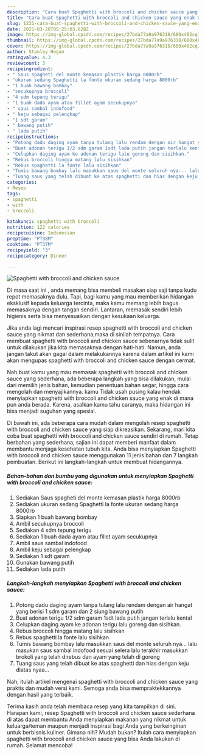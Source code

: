 ```yaml
---
description: "Cara buat Spaghetti with broccoli and chicken sauce yang enak Untuk Jualan"
title: "Cara buat Spaghetti with broccoli and chicken sauce yang enak Untuk Jualan"
slug: 1231-cara-buat-spaghetti-with-broccoli-and-chicken-sauce-yang-enak-untuk-jualan
date: 2021-03-28T05:25:03.628Z
image: https://img-global.cpcdn.com/recipes/27bda77a9a976318/680x482cq70/spaghetti-with-broccoli-and-chicken-sauce-foto-resep-utama.jpg
thumbnail: https://img-global.cpcdn.com/recipes/27bda77a9a976318/680x482cq70/spaghetti-with-broccoli-and-chicken-sauce-foto-resep-utama.jpg
cover: https://img-global.cpcdn.com/recipes/27bda77a9a976318/680x482cq70/spaghetti-with-broccoli-and-chicken-sauce-foto-resep-utama.jpg
author: Stanley Hogan
ratingvalue: 4.3
reviewcount: 3
recipeingredient:
- " Saus spagheti del monte kemasan plastik harga 8000rb"
- "ukuran sedang Spaghetti la fonte ukuran sedang harga 8000rb"
- "1 buah bawang bombay"
- "secukupnya broccoli"
- "4 sdm tepung terigu"
- "1 buah dada ayam atau fillet ayam secukupnya"
- " saus sambal indofood"
- " keju sebagai pelengkap"
- "1 sdt garam"
- " bawang putih"
- " lada putih"
recipeinstructions:
- "Potong dadu daging ayam tanpa tulang lalu rendam dengan air hangat yang berisi 1 sdm garam dan 2 siung bawang putih"
- "Buat adonan terigu 1/2 sdm garam 1sdt lada putih jangan terlalu kental"
- "Celupkan daging ayam ke adonan terigu lalu goreng dan sisihkan."
- "Rebus broccoli hingga matang lalu sisihkan"
- "Rebus spaghetti la fonte lalu sisihkan"
- "Tumis bawang bombay lalu masukkan saus del monte seluruh nya... lalu masukan saus sambal indofood sesuai selera lalu terakhir masukkan brokoli yang telah direbus dan ayam yang telah di goreng"
- "Tuang saus yang telah dibuat ke atas spaghetti dan hias dengan keju diatas nyaa..."
categories:
- Resep
tags:
- spaghetti
- with
- broccoli

katakunci: spaghetti with broccoli 
nutrition: 122 calories
recipecuisine: Indonesian
preptime: "PT38M"
cooktime: "PT37M"
recipeyield: "3"
recipecategory: Dinner

---
```



![Spaghetti with broccoli and chicken sauce](https://img-global.cpcdn.com/recipes/27bda77a9a976318/680x482cq70/spaghetti-with-broccoli-and-chicken-sauce-foto-resep-utama.jpg)

Di masa  saat ini , anda memang bisa membeli masakan siap saji tanpa kudu repot memasaknya dulu. Tapi, bagi kamu yang mau memberikan hidangan eksklusif kepada keluarga tercinta, maka kamu memang lebih bagus memasaknya dengan tangan sendiri. Lantaran, memasak sendiri lebih higienis serta bisa menyesuaikan dengan kesukaan keluarga.

Jika anda lagi mencari inspirasi resep spaghetti with broccoli and chicken sauce yang nikmat dan sederhana,maka di sinilah tempatnya. Cara membuat spaghetti with broccoli and chicken sauce  sebenarnya tidak sulit untuk dilakukan jika kita memasaknya dengan hati-hati. Namun, anda jangan takut akan gagal dalam melakukannya 
karena dalam artikel ini kami akan mengupas spaghetti with broccoli and chicken sauce dengan cermat.  



Nah buat kamu yang mau memasak spaghetti with broccoli and chicken sauce yang sederhana, ada beberapa langkah yang bisa dilakukan, mulai dari memilih jenis bahan, kemudian penentuan bahan segar, hingga cara mengolah dan menyajikannya. kamu Tidak usah pusing kalau hendak menyiapkan spaghetti with broccoli and chicken sauce yang enak di mana pun anda berada. Karena, asalkan kamu  tahu caranya, maka hidangan ini bisa menjadi suguhan yang spesial.

Di bawah ini, ada beberapa cara mudah dalam mengolah resep spaghetti with broccoli and chicken sauce yang siap dikreasikan. Sekarang, mari kita coba buat spaghetti with broccoli and chicken sauce sendiri di rumah. Tetap berbahan yang sederhana, sajian ini dapat memberi manfaat dalam membantu menjaga kesehatan tubuh kita. Anda bisa menyiapkan Spaghetti with broccoli and chicken sauce menggunakan 11 jenis bahan dan 7 langkah pembuatan. Berikut ini langkah-langkah untuk membuat hidangannya.

<!--inarticleads1-->

##### Bahan-bahan dan bumbu yang digunakan untuk menyiapkan Spaghetti with broccoli and chicken sauce:

1. Sediakan  Saus spagheti del monte kemasan plastik harga 8000rb
1. Sediakan ukuran sedang Spaghetti la fonte ukuran sedang harga 8000rb
1. Siapkan 1 buah bawang bombay
1. Ambil secukupnya broccoli
1. Sediakan 4 sdm tepung terigu
1. Sediakan 1 buah dada ayam atau fillet ayam secukupnya
1. Ambil  saus sambal indofood
1. Ambil  keju sebagai pelengkap
1. Sediakan 1 sdt garam
1. Gunakan  bawang putih
1. Sediakan  lada putih




<!--inarticleads2-->

##### Langkah-langkah menyiapkan Spaghetti with broccoli and chicken sauce:

1. Potong dadu daging ayam tanpa tulang lalu rendam dengan air hangat yang berisi 1 sdm garam dan 2 siung bawang putih
1. Buat adonan terigu 1/2 sdm garam 1sdt lada putih jangan terlalu kental
1. Celupkan daging ayam ke adonan terigu lalu goreng dan sisihkan.
1. Rebus broccoli hingga matang lalu sisihkan
1. Rebus spaghetti la fonte lalu sisihkan
1. Tumis bawang bombay lalu masukkan saus del monte seluruh nya... lalu masukan saus sambal indofood sesuai selera lalu terakhir masukkan brokoli yang telah direbus dan ayam yang telah di goreng
1. Tuang saus yang telah dibuat ke atas spaghetti dan hias dengan keju diatas nyaa...




Nah, itulah artikel mengenai  spaghetti with broccoli and chicken sauce  yang praktis dan mudah versi kami. Semoga anda bisa mempraktekkannya dengan hasil yang terbaik. 

Terima kasih anda telah membaca resep yang kita tampilkan di sini. Harapan kami, resep  Spaghetti with broccoli and chicken sauce sederhana di atas dapat membantu Anda menyiapkan makanan yang nikmat untuk keluarga/teman maupun menjadi inspirasi bagi Anda yang berkeinginan untuk berbisnis kuliner. Gimana nih? Mudah bukan? Itulah cara menyiapkan spaghetti with broccoli and chicken sauce yang bisa Anda lakukan di rumah. Selamat mencoba!

